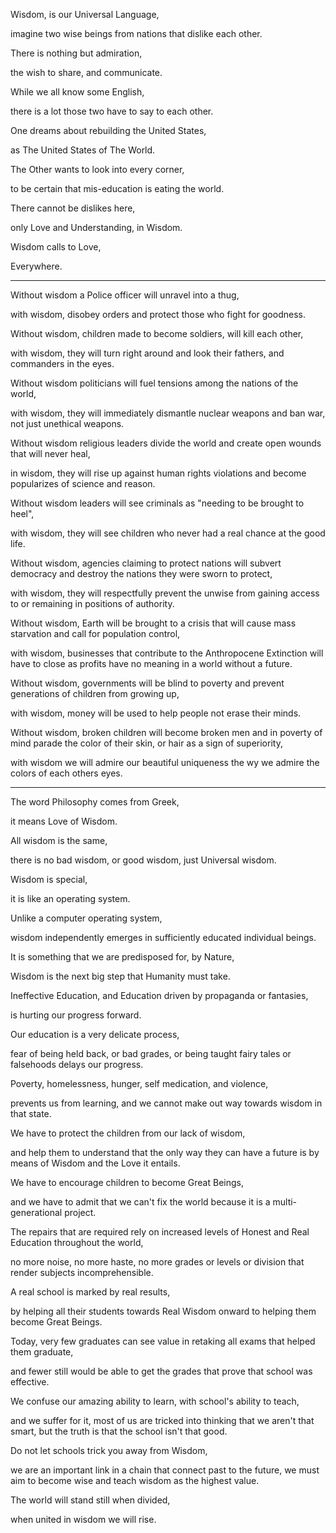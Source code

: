 Wisdom, is our Universal Language,

imagine two wise beings from nations that dislike each other.

There is nothing but admiration,

the wish to share, and communicate.

While we all know some English,

there is a lot those two have to say to each other.

One dreams about rebuilding the United States,

as The United States of The World.

The Other wants to look into every corner,

to be certain that mis-education is eating the world.

There cannot be dislikes here,

only Love and Understanding, in Wisdom.

Wisdom calls to Love,

Everywhere.

---

Without wisdom a Police officer will unravel into a thug,

with wisdom, disobey orders and protect those who fight for goodness.

Without wisdom, children made to become soldiers, will kill each other,

with wisdom, they will turn right around and look their fathers, and commanders in the eyes.

Without wisdom politicians will fuel tensions among the nations of the world,

with wisdom, they will immediately dismantle nuclear weapons and ban war, not just unethical weapons.

Without wisdom religious leaders divide the world and create open wounds that will never heal,

in wisdom, they will rise up against human rights violations and become popularizes of science and reason.

Without wisdom leaders will see criminals as "needing to be brought to heel",

with wisdom, they will see children who never had a real chance at the good life.

Without wisdom, agencies claiming to protect nations will subvert democracy and destroy the nations they were sworn to protect,

with wisdom, they will respectfully prevent the unwise from gaining access to or remaining in positions of authority.

Without wisdom, Earth will be brought to a crisis that will cause mass starvation and call for population control,

with wisdom, businesses that contribute to the Anthropocene Extinction will have to close as profits have no meaning in a world without a future.

Without wisdom, governments will be blind to poverty and prevent generations of children from growing up,

with wisdom, money will be used to help people not erase their minds.

Without wisdom, broken children will become broken men and in poverty of mind parade the color of their skin, or hair as a sign of superiority,

with wisdom we will admire our beautiful uniqueness the wy we admire the colors of each others eyes.

---

The word Philosophy comes from Greek,

it means Love of Wisdom.

All wisdom is the same,

there is no bad wisdom, or good wisdom, just Universal wisdom.

Wisdom is special,

it is like an operating system.

Unlike a computer operating system,

wisdom independently emerges in sufficiently educated individual beings.

It is something that we are predisposed for, by Nature,

Wisdom is the next big step that Humanity must take.

Ineffective Education, and Education driven by propaganda or fantasies,

is hurting our progress forward.

Our education is a very delicate process,

fear of being held back, or bad grades, or being taught fairy tales or falsehoods delays our progress.

Poverty, homelessness, hunger, self medication, and violence,

prevents us from learning, and we cannot make out way towards wisdom in that state.

We have to protect the children from our lack of wisdom,

and help them to understand that the only way they can have a future is by means of Wisdom and the Love it entails.

We have to encourage children to become Great Beings,

and we have to admit that we can't fix the world because it is a multi-generational project.

The repairs that are required rely on increased levels of Honest and Real Education throughout the world,

no more noise, no more haste, no more grades or levels or division that render subjects incomprehensible.

A real school is marked by real results,

by helping all their students towards Real Wisdom onward to helping them become Great Beings.

Today, very few graduates can see value in retaking all exams that helped them graduate,

and fewer still would be able to get the grades that prove that school was effective.

We confuse our amazing ability to learn, with school's ability to teach,

and we suffer for it, most of us are tricked into thinking that we aren't that smart, but the truth is that the school isn't that good.

Do not let schools trick you away from Wisdom,

we are an important link in a chain that connect past to the future, we must aim to become wise and teach wisdom as the highest value.

The world will stand still when divided,

when united in wisdom we will rise.
